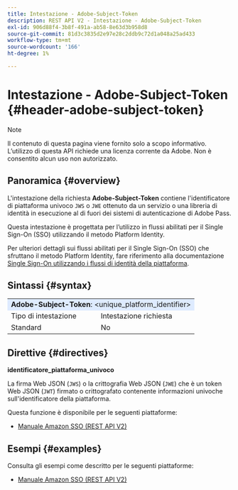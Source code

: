 ```yaml
---
title: Intestazione - Adobe-Subject-Token
description: REST API V2 - Intestazione - Adobe-Subject-Token
exl-id: 906d88f4-3b8f-491a-ab58-8e63d3b958d8
source-git-commit: 81d3c3835d2e97e28c2ddb9c72d1a048a25ad433
workflow-type: tm+mt
source-wordcount: '166'
ht-degree: 1%

---
```


# Intestazione - Adobe-Subject-Token {#header-adobe-subject-token}

>[!NOTE]
>
> Il contenuto di questa pagina viene fornito solo a scopo informativo. L’utilizzo di questa API richiede una licenza corrente da Adobe. Non è consentito alcun uso non autorizzato.

## Panoramica {#overview}

L&#39;intestazione della richiesta <b>Adobe-Subject-Token</b> contiene l&#39;identificatore di piattaforma univoco `JWS` o `JWE` ottenuto da un servizio o una libreria di identità in esecuzione al di fuori dei sistemi di autenticazione di Adobe Pass.

Questa intestazione è progettata per l’utilizzo in flussi abilitati per il Single Sign-On (SSO) utilizzando il metodo Platform Identity.

Per ulteriori dettagli sui flussi abilitati per il Single Sign-On (SSO) che sfruttano il metodo Platform Identity, fare riferimento alla documentazione [Single Sign-On utilizzando i flussi di identità della piattaforma](../../flows/single-sign-on-access-flows/rest-api-v2-single-sign-on-platform-identity-flows.md).

## Sintassi {#syntax}

<table style="table-layout:auto">
   <tr>
      <td style="background-color: #DEEBFF;" colspan="2"><b>Adobe-Subject-Token</b>: &lt;unique_platform_identifier&gt;</td>
   </tr>
   <tr>
      <td>Tipo di intestazione</td>
      <td>Intestazione richiesta</td>
   </tr>
   <tr>
      <td>Standard</td>
      <td>No</td>
   </tr>
</table>

## Direttive {#directives}

<b>identificatore_piattaforma_univoco</b>

La firma Web JSON (`JWS`) o la crittografia Web JSON (`JWE`) che è un token Web JSON (`JWT`) firmato o crittografato contenente informazioni univoche sull&#39;identificatore della piattaforma.

Questa funzione è disponibile per le seguenti piattaforme:

* [Manuale Amazon SSO (REST API V2)](../../../../features-standard/sso-access/platform-sso/amazon-single-sign-on/amazon-sso-cookbook-rest-api-v2.md)

## Esempi {#examples}

Consulta gli esempi come descritto per le seguenti piattaforme:

* [Manuale Amazon SSO (REST API V2)](../../../../features-standard/sso-access/platform-sso/amazon-single-sign-on/amazon-sso-cookbook-rest-api-v2.md)
